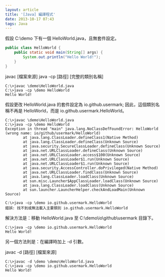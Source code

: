 ```yaml
---
layout: article
title: '[Java] 編譯程式'
date: 2013-10-17 07:43
tags: Java
---
```

假設 C:\demo 下有一個 HelloWorld.java，且無套件設定。
<!--more-->
``` java
public class HelloWorld {
    public static void main(String[] args) {
        System.out.println("Hello World!");
    }
}
```
javac [檔案來源]
java -cp [路徑] [完整的類別名稱]
```
C:\>javac \demo\HelloWorld.java
C:\>java -cp \demo HelloWorld
Hello World!
```
假設更改 HelloWorld.java 的套件設定為 io.github.usermark;
因此，這個類別名稱不再是 HelloWorld，而是 io.github.usermark.HelloWorld。
```
C:\>javac \demo\HelloWorld.java
C:\>java -cp \demo HelloWorld
Exception in thread "main" java.lang.NoClassDefFoundError: HelloWorld (wrong name: io/github/usermark/HelloWorld)
        at java.lang.ClassLoader.defineClass1(Native Method)
        at java.lang.ClassLoader.defineClass(Unknown Source)
        at java.security.SecureClassLoader.defineClass(Unknown Source)
        at java.net.URLClassLoader.defineClass(Unknown Source)
        at java.net.URLClassLoader.access$100(Unknown Source)
        at java.net.URLClassLoader$1.run(Unknown Source)
        at java.net.URLClassLoader$1.run(Unknown Source)
        at java.security.AccessController.doPrivileged(Native Method)
        at java.net.URLClassLoader.findClass(Unknown Source)
        at java.lang.ClassLoader.loadClass(Unknown Source)
        at sun.misc.Launcher$AppClassLoader.loadClass(Unknown Source)
        at java.lang.ClassLoader.loadClass(Unknown Source)
        at sun.launcher.LauncherHelper.checkAndLoadMain(Unknown Source)

C:\>java -cp \demo io.github.usermark.HelloWorld
錯誤: 找不到或無法載入主要類別 io.github.usermark.HelloWorld
```
解決方法是：移動 HelloWorld.java 至 C:\demo\io\github\usermark 目錄下。
```
C:\>java -cp \demo io.github.usermark.HelloWorld
Hello World!
```
另一個方法則是：在編譯時加上 -d 引數。

javac -d [路徑] [檔案來源]
```
C:\>javac -d \demo \demo\HelloWorld.java
C:\>java -cp \demo io.github.usermark.HelloWorld
Hello World!
```